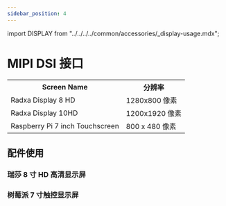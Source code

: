 ```yaml
---
sidebar_position: 4
---
```


import DISPLAY from "../../../../common/accessories/\_display-usage.mdx";

# MIPI DSI 接口

<table>
  <tr>
    <th>Screen Name</th>
    <th>分辨率</th>
  </tr>
  <tr>
    <td>Radxa Display 8 HD</td>
    <td>1280x800 像素</td>
  </tr>
  <tr>
    <td>Radxa Display 10HD</td>
    <td>1200x1920 像素 </td>
  </tr>
  <tr>
    <td>Raspberry Pi 7 inch Touchscreen</td>
    <td>800 x 480 像素</td>
  </tr>
</table>

## 配件使用

### 瑞莎 8 寸 HD 高清显示屏

<DISPLAY product="ROCK 4A/4A+/4B/4B+/4SE" display_connection_img="/img/rock4/rock4-8inch-display.webp" model="rock-4se" rsetup_path="../../radxa-os/rsetup#overlays" display_name="瑞莎 8 寸 HD 高清显示屏" overlays_title="Enable Radxa Display 8HD" />

### 树莓派 7 寸触控显示屏

<DISPLAY product="ROCK 4A/4A+/4B/4B+/4SE" display_connection_img="/img/rock4/rock4-rpi-7inch-display.webp" model="rock-4se" rsetup_path="../../radxa-os/rsetup#overlays" display_name="树莓派7寸触控显示屏" overlays_title="Enable Raspberry Pi 7-inch Touchscreen" />
